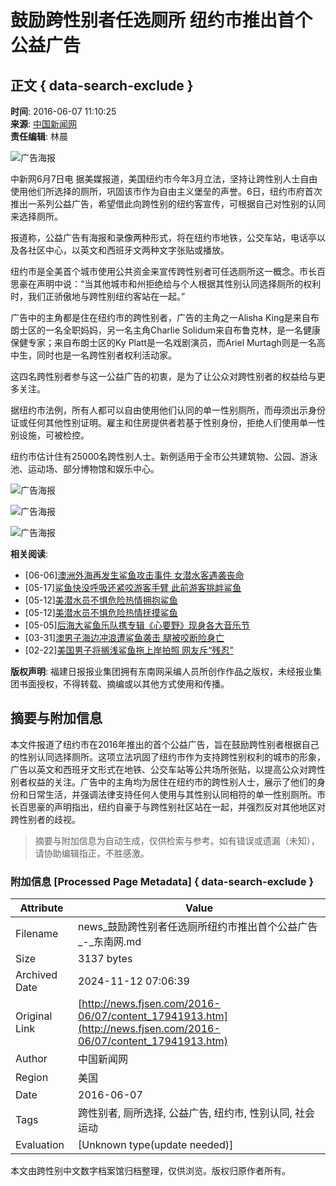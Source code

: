 # 鼓励跨性别者任选厕所 纽约市推出首个公益广告

## 正文 { data-search-exclude }


**时间**: 2016-06-07 11:10:25  
**来源**: [中国新闻网](http://www.chinanews.com/gj/2016/06-07/7896863.shtml)  
**责任编辑**: 林晨

![广告海报](../../Outreach/19331.files/cont20131106_03.gif)

中新网6月7日电 据美媒报道，美国纽约市今年3月立法，坚持让跨性别人士自由使用他们所选择的厕所，巩固该市作为自由主义堡垒的声誉。6日，纽约市府首次推出一系列公益广告，希望借此向跨性别的纽约客宣传，可根据自己对性别的认同来选择厕所。

报道称，公益广告有海报和录像两种形式，将在纽约市地铁，公交车站，电话亭以及各社区中心，以英文和西班牙文两种文字张贴或播放。

纽约市是全美首个城市使用公共资金来宣传跨性别者可任选厕所这一概念。市长百思豪在声明中说：“当其他城市和州拒绝给与个人根据其性别认同选择厕所的权利时，我们正骄傲地与跨性别纽约客站在一起。”

广告中的主角都是住在纽约市的跨性别者，广告的主角之一Alisha King是来自布朗士区的一名全职妈妈，另一名主角Charlie Solidum来自布鲁克林，是一名健康保健专家；来自布朗士区的Ky Platt是一名戏剧演员，而Ariel Murtagh则是一名高中生，同时也是一名跨性别者权利活动家。

这四名跨性别者参与这一公益广告的初衷，是为了让公众对跨性别者的权益给与更多关注。

据纽约市法例，所有人都可以自由使用他们认同的单一性别厕所，而毋须出示身份证或任何其他性别证明。雇主和住房提供者若基于性别身份，拒绝人们使用单一性别设施，可被检控。

纽约市估计住有25000名跨性别人士。新例适用于全市公共建筑物、公园、游泳池、运动场、部分博物馆和娱乐中心。

![广告海报](../../Outreach/19331.files/cont20131106_15.gif)

![广告海报](../../Outreach/19331.files/cont20131106_19.gif)

![广告海报](../../Outreach/19331.files/cont20131106_21.gif)

**相关阅读**:

- [06-06][澳洲外海再发生鲨鱼攻击事件 女潜水客遇袭丧命](../06/content_17934780.htm)
- [05-17][鲨鱼快没呼吸还紧咬游客手臂 此前游客挑衅鲨鱼](../../2016-05/17/content_17823868.htm)
- [05-12][美潜水员不惧危险热情拥抱鲨鱼](http://usa.fjsen.com/2016-05/12/content_17797177.htm)
- [05-12][美潜水员不惧危险热情抚摸鲨鱼](http://xm.fjsen.com/2016-05/12/content_17796452.htm)
- [05-05][后海大鲨鱼乐队携专辑《心要野》现身各大音乐节](../../2016-05/05/content_17760652.htm)
- [03-31][澳男子海边冲浪遭鲨鱼袭击 腿被咬断险身亡](../../2016-03/31/content_17582111.htm)
- [02-22][美国男子将搁浅鲨鱼拖上岸拍照 网友斥“残忍”](../../2016-02/22/content_17380752.htm)

**版权声明**: 福建日报报业集团拥有东南网采编人员所创作作品之版权，未经报业集团书面授权，不得转载、摘编或以其他方式使用和传播。

## 摘要与附加信息

<!-- tcd_abstract -->
本文件报道了纽约市在2016年推出的首个公益广告，旨在鼓励跨性别者根据自己的性别认同选择厕所。这项立法巩固了纽约市作为支持跨性别权利的城市的形象，广告以英文和西班牙文形式在地铁、公交车站等公共场所张贴，以提高公众对跨性别者权益的关注。广告中的主角均为居住在纽约市的跨性别人士，展示了他们的身份和日常生活，并强调法律支持任何人使用与其性别认同相符的单一性别厕所。市长百思豪的声明指出，纽约自豪于与跨性别社区站在一起，并强烈反对其他地区对跨性别者的歧视。
<!-- tcd_abstract_end -->

> 摘要与附加信息为自动生成，仅供检索与参考。如有错误或遗漏（未知），请协助编辑指正，不胜感激。

### 附加信息 [Processed Page Metadata] { data-search-exclude }

| Attribute       | Value                                  |
|-----------------|----------------------------------------|
| Filename        | news_鼓励跨性别者任选厕所纽约市推出首个公益广告_-_东南网.md                             |
| Size            | 3137 bytes                           |
| Archived Date   | 2024-11-12 07:06:39                             |
| Original Link   | [http://news.fjsen.com/2016-06/07/content_17941913.htm](http://news.fjsen.com/2016-06/07/content_17941913.htm)                       |
| Author          | 中国新闻网                               |
| Region          | 美国                               |
| Date            | 2016-06-07                                 |
| Tags            | 跨性别者, 厕所选择, 公益广告, 纽约市, 性别认同, 社会运动                                 |
| Evaluation            | [Unknown type(update needed)]                                 |
<!-- tcd_table_end -->

本文由跨性别中文数字档案馆归档整理，仅供浏览。版权归原作者所有。
